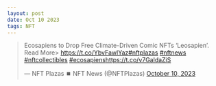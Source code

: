 ```yaml
---
layout: post
date: Oct 10 2023
tags: NFT
---
```


<blockquote class="twitter-tweet"><p lang="en" dir="ltr">Ecosapiens to Drop Free Climate-Driven Comic NFTs ‘Leosapien’.<br>Read More&gt; <a href="https://t.co/YbvFawlYaz">https://t.co/YbvFawlYaz</a><a href="https://twitter.com/hashtag/nftplazas?src=hash&amp;ref_src=twsrc%5Etfw">#nftplazas</a> <a href="https://twitter.com/hashtag/nftnews?src=hash&amp;ref_src=twsrc%5Etfw">#nftnews</a> <a href="https://twitter.com/hashtag/nftcollectibles?src=hash&amp;ref_src=twsrc%5Etfw">#nftcollectibles</a> <a href="https://twitter.com/hashtag/ecosapiens?src=hash&amp;ref_src=twsrc%5Etfw">#ecosapiens</a><a href="https://t.co/v7GaldaZiS">https://t.co/v7GaldaZiS</a></p>&mdash; NFT Plazas ⏹️ NFT News (@NFTPlazas) <a href="https://twitter.com/NFTPlazas/status/1711756173886541866?ref_src=twsrc%5Etfw">October 10, 2023</a></blockquote> <script async src="https://platform.twitter.com/widgets.js" charset="utf-8"></script>
